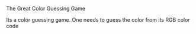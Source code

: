 The Great Color Guessing Game

Its a color guessing game. One needs to guess the color from its RGB color code
